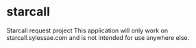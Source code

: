 # starcall
Starcall request project
This application will only work on starcall.sylessae.com and is not intended for use anywhere else.
